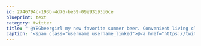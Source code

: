 ```yaml
---
id: 2746794c-193b-4d76-be59-09e93193b6ce
blueprint: text
category: twitter
title: "'@YEGbeergirl my new favorite summer beer. Convenient living close to where it's brewed too!"
caption: '<span class="username username_linked">@<a href="https://twitter.com/YEGbeergirl" title="Erica Francis">YEGbeergirl</a></span> my new favorite summer beer. Convenient living close to where it''s brewed too!'
---
```

